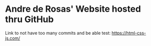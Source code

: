 # Andre de Rosas' Website hosted thru GitHub

Link to not have too many commits and be able test:
https://html-css-js.com/
